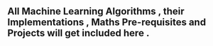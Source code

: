 ## All Machine Learning Algorithms , their Implementations , Maths Pre-requisites and Projects will get included here .
